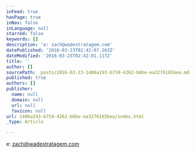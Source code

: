 ```yaml
---
inFeed: true
hasPage: true
inNav: false
inLanguage: null
starred: false
keywords: []
description: 'e: zach@wadestratagem.com'
datePublished: '2016-03-23T02:42:07.163Z'
dateModified: '2016-03-23T02:42:01.117Z'
title: ''
author: []
sourcePath: _posts/2016-03-23-1406a193-b759-4262-b6be-ea3276165bea.md
published: true
authors: []
publisher:
  name: null
  domain: null
  url: null
  favicon: null
url: 1406a193-b759-4262-b6be-ea3276165bea/index.html
_type: Article

---
```

e: zach@wadestratagem.com